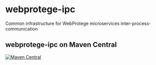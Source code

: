 # webprotege-ipc
Common infrastructure for WebProtege microservices inter-process-communication

## webprotege-ipc on Maven Central

[![Maven Central](https://maven-badges.herokuapp.com/maven-central/edu.stanford.protege/webprotege-ipc/badge.svg)](https://maven-badges.herokuapp.com/maven-central/edu.stanford.protege/webprotege-ipc)
